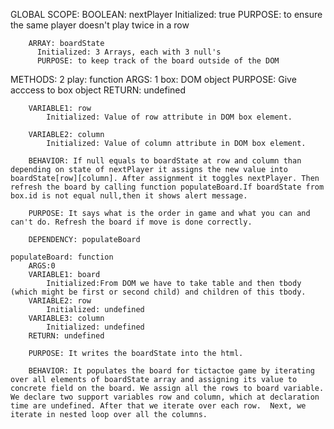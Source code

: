  GLOBAL SCOPE: 
		BOOLEAN: nextPlayer
		  Initialized: true
          PURPOSE: to ensure the same player doesn't play twice in a row

        ARRAY: boardState
          Initialized: 3 Arrays, each with 3 null's
          PURPOSE: to keep track of the board outside of the DOM

METHODS: 2
	play: function
		ARGS: 1
			box: DOM object 
			PURPOSE: Give acccess to box object
	    RETURN: undefined

        VARIABLE1: row
            Initialized: Value of row attribute in DOM box element. 
            
        VARIABLE2: column
            Initialized: Value of column attribute in DOM box element.

		BEHAVIOR: If null equals to boardState at row and column than depending on state of nextPlayer it assigns the new value into boardState[row][column]. After assignment it toggles nextPlayer. Then refresh the board by calling function populateBoard.If boardState from box.id is not equal null,then it shows alert message.

		PURPOSE: It says what is the order in game and what you can and can't do. Refresh the board if move is done correctly.

		DEPENDENCY: populateBoard
    
    populateBoard: function
        ARGS:0
        VARIABLE1: board
            Initialized:From DOM we have to take table and then tbody (which might be first or second child) and children of this tbody.
        VARIABLE2: row
            Initialized: undefined
        VARIABLE3: column
            Initialized: undefined
        RETURN: undefined

        PURPOSE: It writes the boardState into the html.  

        BEHAVIOR: It populates the board for tictactoe game by iterating over all elements of boardState array and assigning its value to concrete field on the board. We assign all the rows to board variable. We declare two support variables row and column, which at declaration time are undefined. After that we iterate over each row.  Next, we iterate in nested loop over all the columns.   
